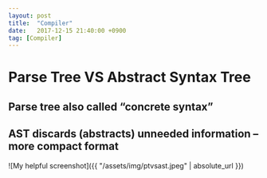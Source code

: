 ```yaml
---
layout: post
title:  "Compiler"
date:   2017-12-15 21:40:00 +0900
tag: [Compiler]
---
```


# Parse Tree VS Abstract Syntax Tree

## Parse tree also called “concrete syntax”
## AST discards (abstracts) unneeded information – more compact format

![My helpful screenshot]({{ "/assets/img/ptvsast.jpeg" | absolute_url }})
